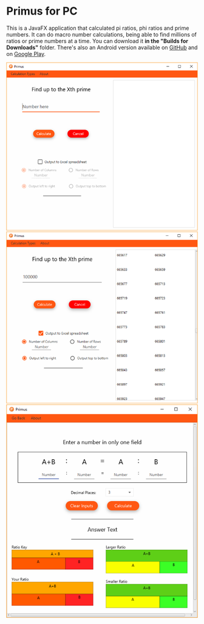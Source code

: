 # Primus for PC

This is a JavaFX application that calculated pi ratios, phi ratios and prime numbers. It can do macro number calculations, being able to find millions of ratios or prime numbers at a time.
You can download it **in the "Builds for Downloads"** folder. There's also an Android version available on [GitHub](https://github.com/andersonaddo/Primus) and on [Google Play](https://play.google.com/store/apps/details?id=com.lumberjackapps.primus&hl=en).

<img src="Screenshots/Screen 1.png">    <img src="Screenshots/Screen 2.png">    <img src="Screenshots/Screen 3.png">
